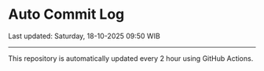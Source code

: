 # Auto Commit Log

Last updated: Saturday, 18-10-2025 09:50 WIB

---

This repository is automatically updated every 2 hour using GitHub Actions.
